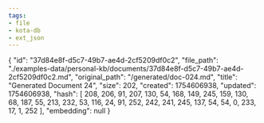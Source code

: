 ```yaml
---
tags:
- file
- kota-db
- ext_json
---
```

{
  "id": "37d84e8f-d5c7-49b7-ae4d-2cf5209df0c2",
  "file_path": "./examples-data/personal-kb/documents/37d84e8f-d5c7-49b7-ae4d-2cf5209df0c2.md",
  "original_path": "/generated/doc-024.md",
  "title": "Generated Document 24",
  "size": 202,
  "created": 1754606938,
  "updated": 1754606938,
  "hash": [
    208,
    206,
    91,
    207,
    130,
    54,
    168,
    149,
    245,
    159,
    130,
    68,
    187,
    55,
    213,
    232,
    53,
    116,
    24,
    91,
    252,
    242,
    241,
    245,
    137,
    54,
    54,
    0,
    233,
    17,
    1,
    252
  ],
  "embedding": null
}